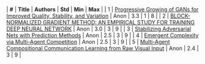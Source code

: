 | **#** | **Title** | **Authors** | **Std** | **Min** | **Max** |
| 1 | [Progressive Growing of GANs for Improved Quality, Stability, and Variation](https://openreview.net/forum?id=Hk99zCeAb) | Anon | 3.3 | 1 | 8 |
| 2 | [BLOCK-NORMALIZED GRADIENT METHOD: AN EMPIRICAL STUDY FOR TRAINING DEEP NEURAL NETWORK](https://openreview.net/forum?id=ry831QWAb) | Anon | 3.0 | 3 | 9 |
| 3 | [Stabilizing Adversarial Nets with Prediction Methods](https://openreview.net/forum?id=Skj8Kag0Z) | Anon | 2.5 | 3 | 9 |
| 4 | [Emergent Complexity via Multi-Agent Competition](https://openreview.net/forum?id=Sy0GnUxCb) | Anon | 2.5 | 3 | 9 |
| 5 | [Multi-Agent Compositional Communication Learning from Raw Visual Input](https://openreview.net/forum?id=rknt2Be0-) | Anon | 2.4 | 3 | 9 |

